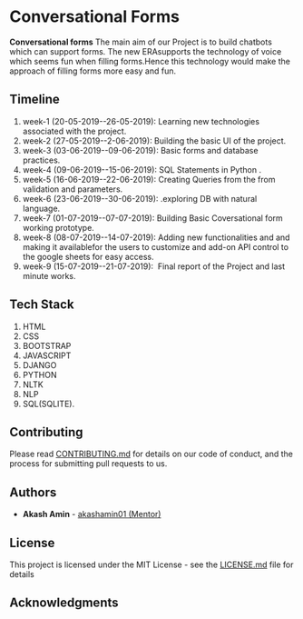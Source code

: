 # Conversational Forms

**Conversational forms** The main aim of our Project is to build chatbots which can support forms. The new ERAsupports the technology of voice which seems fun when filling forms.Hence this technology would make the approach of filling forms more easy and fun. 

## Timeline 
1. week-1 (20-05-2019--26-05-2019): ​Learning new technologies associated with the project. 
2. week-2 (27-05-2019--2-06-2019): ​Building the basic UI of the project.
3. week-3 (03-06-2019--09-06-2019): ​Basic forms and database practices.
4. week-4 (09-06-2019--15-06-2019): ​SQL Statements in Python .
5. week-5 (16-06-2019--22-06-2019): ​Creating Queries from the from validation and parameters. 
6. week-6 (23-06-2019--30-06-2019): ​.exploring DB with natural language.
7. week-7 (01-07-2019--07-07-2019): ​Building Basic Coversational form working prototype.
8. week-8 (08-07-2019--14-07-2019): Adding new functionalities and and making it availablefor the users to customize and add-on API control to the google sheets for easy access. 
9. week-9 (15-07-2019--21-07-2019): ​ Final report of the Project and last minute works. 
 

## Tech Stack
1. HTML
2. CSS
3. BOOTSTRAP
4. JAVASCRIPT
5. DJANGO 
6. PYTHON
7. NLTK
8. NLP 
9. SQL(SQLITE). 
## Contributing

Please read [CONTRIBUTING.md](https://github.com/oss2019/SOI-19-docs/blob/master/Contribution-Guidelines.md) for details on our code of conduct, and the process for submitting pull requests to us.

## Authors

* **Akash Amin** - [akashamin01 (Mentor)](https://github.com/akashamin01)

## License

This project is licensed under the MIT License - see the [LICENSE.md](https://github.com/oss2019/conversational-forms/blob/master/LICENSE) file for details

## Acknowledgments

